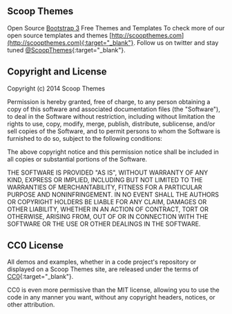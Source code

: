 ## Scoop Themes

Open Source [Bootstrap 3](http://getbootstrap.com) Free Themes and Templates
To check more of our open source templates and themes [http://scoopthemes.com](http://scoopthemes.com){:target="_blank"}.
Follow us on twitter and stay tuned [@ScoopThemes](https://twitter.com/ScoopThemes){:target="_blank"}.

## Copyright and License ##

Copyright (c) 2014 Scoop Themes

Permission is hereby granted, free of charge, to any person obtaining a copy of this software and associated documentation files (the "Software"), to deal in the Software without restriction, including without limitation the rights to use, copy, modify, merge, publish, distribute, sublicense, and/or sell copies of the Software, and to permit persons to whom the Software is furnished to do so, subject to the following conditions:

The above copyright notice and this permission notice shall be included in all copies or substantial portions of the Software.

THE SOFTWARE IS PROVIDED "AS IS", WITHOUT WARRANTY OF ANY KIND, EXPRESS OR IMPLIED, INCLUDING BUT NOT LIMITED TO THE WARRANTIES OF MERCHANTABILITY, FITNESS FOR A PARTICULAR PURPOSE AND NONINFRINGEMENT. IN NO EVENT SHALL THE AUTHORS OR COPYRIGHT HOLDERS BE LIABLE FOR ANY CLAIM, DAMAGES OR OTHER LIABILITY, WHETHER IN AN ACTION OF CONTRACT, TORT OR OTHERWISE, ARISING FROM, OUT OF OR IN CONNECTION WITH THE SOFTWARE OR THE USE OR OTHER DEALINGS IN THE SOFTWARE.

## CC0 License ##

All demos and examples, whether in a code project's repository or displayed on a Scoop Themes site, are released under the terms of [CC0](http://en.wikipedia.org/wiki/Creative_Commons_license){:target="_blank"}.

CC0 is even more permissive than the MIT license, allowing you to use the code in any manner you want, without any copyright headers, notices, or other attribution.